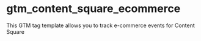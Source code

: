# gtm_content_square_ecommerce
This GTM tag template allows you to track e-commerce events for Content Square
